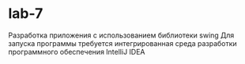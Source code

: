 # lab-7
Разработка приложения с использованием библиотеки swing
Для запуска программы требуется интегрированная среда разработки программного обеспечения IntelliJ IDEA
